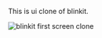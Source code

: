 This is ui clone of blinkit.


![blinkit first screen clone](https://github.com/user-attachments/assets/1e779bc7-0b20-4d7b-9c6a-834b360f6b86)
